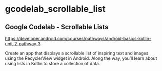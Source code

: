 # gcodelab_scrollable_list
## Google Codelab - Scrollable Lists

https://developer.android.com/courses/pathways/android-basics-kotlin-unit-2-pathway-3


Create an app that displays a scrollable list of inspiring text and images using the RecyclerView widget in Android. Along the way, you’ll learn about using lists in Kotlin to store a collection of data.
